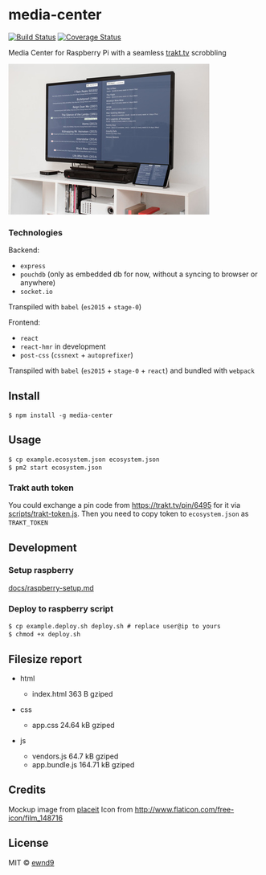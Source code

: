 # media-center

[![Build Status](https://travis-ci.org/ewnd9/media-center.svg?branch=master)](https://travis-ci.org/ewnd9/media-center)
[![Coverage Status](https://coveralls.io/repos/ewnd9/media-center/badge.svg?branch=master&service=github)](https://coveralls.io/github/ewnd9/media-center?branch=master)

Media Center for Raspberry Pi with a seamless [trakt.tv](http://trakt.tv/) scrobbling

![title-image](/mockup.jpg?raw=true)

### Technologies

Backend:

- `express`
- `pouchdb` (only as embedded db for now, without a syncing to browser or anywhere)
- `socket.io`

Transpiled with `babel` (`es2015` + `stage-0`)

Frontend:

- `react`
- `react-hmr` in development
- `post-css` (`cssnext` + `autoprefixer`)

Transpiled with `babel` (`es2015` + `stage-0` + `react`) and bundled with `webpack`

## Install

```
$ npm install -g media-center
```

## Usage

```
$ cp example.ecosystem.json ecosystem.json
$ pm2 start ecosystem.json
```

### Trakt auth token

You could exchange a pin code from https://trakt.tv/pin/6495 for it via [scripts/trakt-token.js](scripts/trakt-token.js). Then you need to copy token to `ecosystem.json` as `TRAKT_TOKEN`

## Development

### Setup raspberry

[docs/raspberry-setup.md](docs/raspberry-setup.md)

### Deploy to raspberry script

```
$ cp example.deploy.sh deploy.sh # replace user@ip to yours
$ chmod +x deploy.sh
```

## Filesize report

- html
  - index.html 363 B gziped

- css
  - app.css 24.64 kB gziped

- js
  - vendors.js 64.7 kB gziped
  - app.bundle.js 164.71 kB gziped

## Credits

Mockup image from [placeit](https://placeit.net/stages/flat-screen-and-ipad-mini-mockup-at-home-a4667?f_devices=tv)
Icon from http://www.flaticon.com/free-icon/film_148716

## License

MIT © [ewnd9](http://ewnd9.com)
